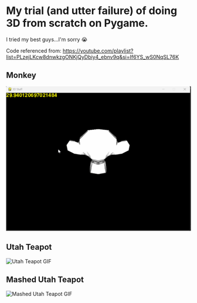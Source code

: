 # My trial (and utter failure) of doing 3D from scratch on Pygame.
I tried my best guys...I'm sorry 😭

Code referenced from: https://youtube.com/playlist?list=PLzejLKcw8dnwkzgONKjQyDbiy4_ebnv9q&si=If6YS_wS0NqSL76K
## Monkey
![Monkey GIF](https://github.com/sid-the-loser/pygame-3d-projection/blob/main/examples/monkey.gif?raw=true)
## Utah Teapot
![Utah Teapot GIF](https://github.com/sid-the-loser/pygame-3d-projection/blob/main/examples/teapot.gif?raw=true)
## Mashed Utah Teapot
![Mashed Utah Teapot GIF](https://github.com/sid-the-loser/pygame-3d-projection/blob/main/examples/mashed_teapot.gif?raw=true)
